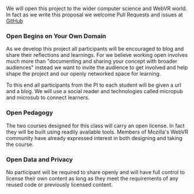 We will open this project to the wider computer science and WebVR world. In fact as we write this proposal we welcome Pull Requests and issues at [GitHub](https://github.com/jgmac1106/worldsandwes) 

### Open Begins on Your Own Domain
As we develop this project all participants will be encouraged to blog and share their reflections and learnings. For we believe working open involves much more than "documenting  and sharing your concept with broader audiences" instead we want to invite the audience to get involved and help shape the project and our openly networked space for learning.

To this end all participants from the PI to each student will be given a url and a blog. We will use a social reader and technologies called micropub and microsub to connect learners.

### Open Pedagogy
The two courses designed for this class will carry an open license. In fact they will be built using readily available tools. Members of Mozilla's WebVR community have already expressed interest in both designing and taking the course. 

### Open Data and Privacy
No participant will be required to share openly and will have full control to license their own content as long as they meet the requirements of any reused code or previously licensed content. 
